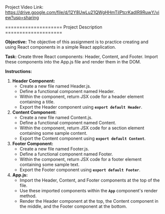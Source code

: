 Project Video Link: https://drive.google.com/file/d/12Y8UwLu21QWgHHmTilPtcrKadIR9RuwY/view?usp=sharing

==================== Project Description ====================

**Objective:**
The objective of this assignment is to practice creating and using React components in a simple React application.

**Task:**
Create three React components: Header, Content, and Footer. Import these components into the App.js file and render them in the DOM.

**Instructions:**

1. **Header Component:**
    - Create a new file named Header.js.
    - Define a functional component named Header.
    - Within the component, return JSX code for a header element containing a title.
    - Export the Header component using **`export default Header`**.
2. **Content Component:**
    - Create a new file named Content.js.
    - Define a functional component named Content.
    - Within the component, return JSX code for a section element containing some sample content.
    - Export the Content component using **`export default Content`**.
3. **Footer Component:**
    - Create a new file named Footer.js.
    - Define a functional component named Footer.
    - Within the component, return JSX code for a footer element containing some sample text.
    - Export the Footer component using **`export default Footer`**.
4. **App.js:**
    - Import the Header, Content, and Footer components at the top of the file.
    - Use these imported components within the **`App`** component's render method.
    - Render the Header component at the top, the Content component in the middle, and the Footer component at the bottom.
